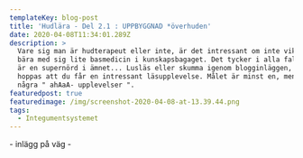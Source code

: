 ```yaml
---
templateKey: blog-post
title: 'Hudlära - Del 2.1 : UPPBYGGNAD *överhuden'
date: 2020-04-08T11:34:01.289Z
description: >
  Vare sig man är hudterapeut eller inte, är det intressant om inte viktigt, att
  bära med sig lite basmedicin i kunskapsbagaget. Det tycker i alla fall jag som
  är en supernörd i ämnet... Lusläs eller skumma igenom blogginläggen, jag
  hoppas att du får en intressant läsupplevelse. Målet är minst en, men gärna
  några " ahAaA- upplevelser ".
featuredpost: true
featuredimage: /img/screenshot-2020-04-08-at-13.39.44.png
tags:
  - Integumentsystemet
---
```

\- inlägg på väg -